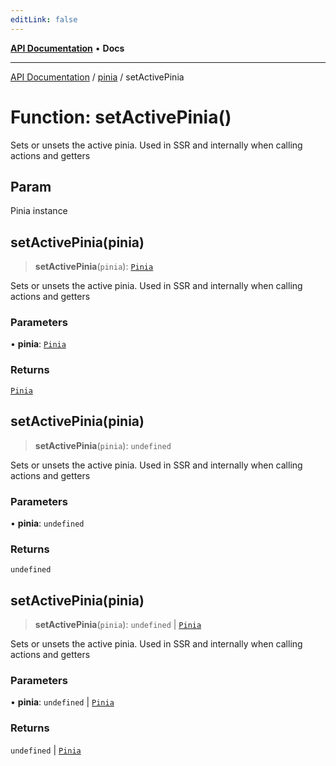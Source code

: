 ```yaml
---
editLink: false
---
```


[**API Documentation**](../../index.md) • **Docs**

***

[API Documentation](../../index.md) / [pinia](../index.md) / setActivePinia

# Function: setActivePinia()

Sets or unsets the active pinia. Used in SSR and internally when calling
actions and getters

## Param

Pinia instance

## setActivePinia(pinia)

> **setActivePinia**(`pinia`): [`Pinia`](../interfaces/Pinia.md)

Sets or unsets the active pinia. Used in SSR and internally when calling
actions and getters

### Parameters

• **pinia**: [`Pinia`](../interfaces/Pinia.md)

### Returns

[`Pinia`](../interfaces/Pinia.md)

## setActivePinia(pinia)

> **setActivePinia**(`pinia`): `undefined`

Sets or unsets the active pinia. Used in SSR and internally when calling
actions and getters

### Parameters

• **pinia**: `undefined`

### Returns

`undefined`

## setActivePinia(pinia)

> **setActivePinia**(`pinia`): `undefined` \| [`Pinia`](../interfaces/Pinia.md)

Sets or unsets the active pinia. Used in SSR and internally when calling
actions and getters

### Parameters

• **pinia**: `undefined` \| [`Pinia`](../interfaces/Pinia.md)

### Returns

`undefined` \| [`Pinia`](../interfaces/Pinia.md)
